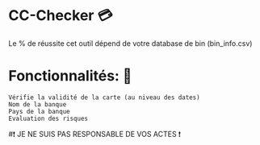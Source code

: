 # CC-Checker 💳
Le % de réussite cet outil dépend de votre database de bin (bin_info.csv)

# Fonctionnalités: 🔧
    Vérifie la validité de la carte (au niveau des dates)
    Nom de la banque
    Pays de la banque
    Evaluation des risques


#❗ JE NE SUIS PAS RESPONSABLE DE VOS ACTES ❗
